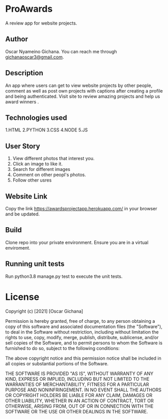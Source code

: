 # ProAwards

A review app for website projects.

## Author

Oscar Nyameino Gichana. You can reach me through gichanaoscar3@gmail.com.

## Description

An app where users can get to view website projects by other people, comment  as well as post own projects with captions after creating a profile and being authenticated. Visit site to review amazing projects and help us award winners .

## Technologies used

1.HTML 2.PYTHON 3.CSS 4.NODE 5.JS

## User Story

1. View different photos that interest you.
2. Click an image to like it.
3. Search for different images
4. Comment on other peopl's photos.
5. Follow other usres

## Website Link

Copy the link https://awardsprojectapp.herokuapp.com/ in your browser and be updated.


## Build

Clone repo into your private environment. Ensure you are in a virtual enviroment.

## Running unit tests

Run python3.8 manage.py test to execute the unit tests.




# License

Copyright (c) [2021] [Oscar Gichana]

Permission is hereby granted, free of charge, to any person obtaining a copy of this software and associated documentation files (the "Software"), to deal in the Software without restriction, including without limitation the rights to use, copy, modify, merge, publish, distribute, sublicense, and/or sell copies of the Software, and to permit persons to whom the Software is furnished to do so, subject to the following conditions:

The above copyright notice and this permission notice shall be included in all copies or substantial portions of the Software.

THE SOFTWARE IS PROVIDED "AS IS", WITHOUT WARRANTY OF ANY KIND, EXPRESS OR IMPLIED, INCLUDING BUT NOT LIMITED TO THE WARRANTIES OF MERCHANTABILITY, FITNESS FOR A PARTICULAR PURPOSE AND NONINFRINGEMENT. IN NO EVENT SHALL THE AUTHORS OR COPYRIGHT HOLDERS BE LIABLE FOR ANY CLAIM, DAMAGES OR OTHER LIABILITY, WHETHER IN AN ACTION OF CONTRACT, TORT OR OTHERWISE, ARISING FROM, OUT OF OR IN CONNECTION WITH THE SOFTWARE OR THE USE OR OTHER DEALINGS IN THE SOFTWARE.
